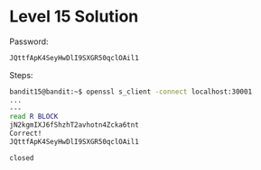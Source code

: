 # Level 15 Solution

Password:

```txt
JQttfApK4SeyHwDlI9SXGR50qclOAil1
```

Steps:

```bash
bandit15@bandit:~$ openssl s_client -connect localhost:30001
...
---
read R BLOCK
jN2kgmIXJ6fShzhT2avhotn4Zcka6tnt
Correct!
JQttfApK4SeyHwDlI9SXGR50qclOAil1

closed
```
